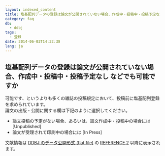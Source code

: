 ```yaml
---
layout: indexed_content
title: 塩基配列データの登録は論文が公開されていない場合、作成中・投稿中・投稿予定なし などでも可能ですか
category: faq
db:
  - ddbj
tags: 
  - 登録
date: 2014-06-03T14:32:38
lang: ja
---
```


## 塩基配列データの登録は論文が公開されていない場合、作成中・投稿中・投稿予定なし などでも可能ですか

<p>可能です、というよりも多くの雑誌の投稿規定において、投稿前に塩基配列登録を求められています。 <br>論文の出版・公開に関する欄は下記のように選択してください。</p>
<ul>
  <li>論文投稿の予定がない場合、あるいは、論文作成中・投稿中の場合には [Unpublished]</li>
  <li>論文が受理されて印刷中の場合には [In Press] </li>
</ul>
<p>文献情報は <a href="/ddbj/flat-file.html">DDBJ のデータ公開形式 (flat file)</a> の <a href="/ddbj/flat-file.html#Reference2B">REFERENCE 2</a> 以降に表示されます。</p>